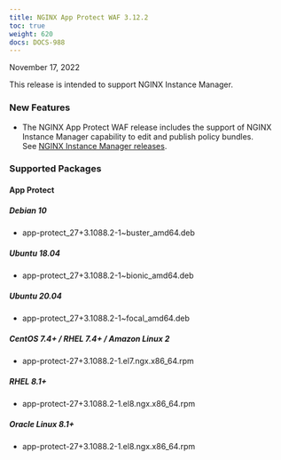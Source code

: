 ```yaml
---
title: NGINX App Protect WAF 3.12.2
toc: true
weight: 620
docs: DOCS-988
---
```


November 17, 2022

This release is intended to support NGINX Instance Manager.

### New Features

- The NGINX App Protect WAF release includes the support of NGINX Instance Manager capability to edit and publish policy bundles. <br> See [NGINX Instance Manager releases](https://docs.nginx.com/nginx-management-suite/nim/releases/).

### Supported Packages

#### App Protect

##### Debian 10

- app-protect_27+3.1088.2-1~buster_amd64.deb

##### Ubuntu 18.04

- app-protect_27+3.1088.2-1~bionic_amd64.deb

##### Ubuntu 20.04

- app-protect_27+3.1088.2-1~focal_amd64.deb

##### CentOS 7.4+ / RHEL 7.4+ / Amazon Linux 2

- app-protect-27+3.1088.2-1.el7.ngx.x86_64.rpm

##### RHEL 8.1+

- app-protect-27+3.1088.2-1.el8.ngx.x86_64.rpm

##### Oracle Linux 8.1+

- app-protect-27+3.1088.2-1.el8.ngx.x86_64.rpm
